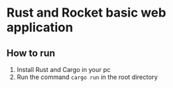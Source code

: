 # Rust and Rocket basic web application
## How to run

1. Install Rust and Cargo in your pc
2. Run the command `cargo run` in the root directory

